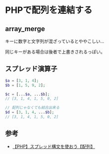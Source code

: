 # PHPで配列を連結する

## array_merge

キーに数字と文字列が混ざっているとややこしい...

同じキーがある場合は後者で上書きされるっぽい。

## スプレッド演算子

```php
$a = [3, 1, 4];
$b = [1, 5, 9, 2];

$c = [...$a, ...$b];
// [3, 1, 4, 1, 5, 0, 2]

// 配列じゃなくても結合出来る
$d = [3, 1, 4, ...$b];
// [3, 1, 4, 1, 5, 0, 2]
```

## 参考

- [【PHP】スプレッド構文を使おう【配列】](https://tech.adseed.co.jp/spread_syntax)

